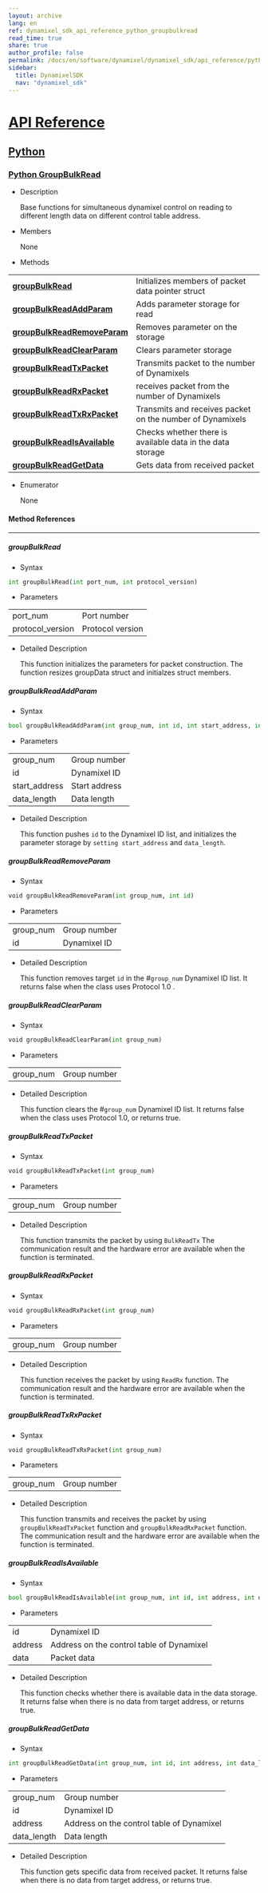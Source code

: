 ```yaml
---
layout: archive
lang: en
ref: dynamixel_sdk_api_reference_python_groupbulkread
read_time: true
share: true
author_profile: false
permalink: /docs/en/software/dynamixel/dynamixel_sdk/api_reference/python/python_groupbulkread/
sidebar:
  title: DynamixelSDK
  nav: "dynamixel_sdk"
---
```


<div style="counter-reset: h1 4"></div>
<div style="counter-reset: h2 3"></div>
<div style="counter-reset: h3 5"></div>

# [API Reference](#api-reference)

## [Python](#python)

### [Python GroupBulkRead](#python-groupbulkread)

- Description

  Base functions for simultaneous dynamixel control on reading to different length data on different control table address.

- Members

  None

- Methods

| | |
| ------------- | ------------- |
|**[groupBulkRead](#groupbulkread)**	|Initializes members of packet data pointer struct|
|**[groupBulkReadAddParam](#groupbulkreadaddparam)**	|Adds parameter storage for read |
|**[groupBulkReadRemoveParam](#groupbulkreadremoveparam)**	|Removes parameter on the storage |
|**[groupBulkReadClearParam](#groupbulkreadclearparam)**	|Clears parameter storage|
|**[groupBulkReadTxPacket](#groupbulkreadtxpacket)**	|Transmits packet to the number of Dynamixels|
|**[groupBulkReadRxPacket](#groupbulkreadrxpacket)**	|receives packet from the number of Dynamixels|
|**[groupBulkReadTxRxPacket](#groupbulkreadtxrxpacket)**	|Transmits and receives packet on the number of Dynamixels|
|**[groupBulkReadIsAvailable](#groupbulkreadisavailable)** | Checks whether there is available data in the data storage |
|**[groupBulkReadGetData](#groupbulkreadgetdata)**	|Gets data from received packet|


- Enumerator

  None

#### Method References
----------------------------------------------
##### groupBulkRead
- Syntax
``` python
int groupBulkRead(int port_num, int protocol_version)
```
- Parameters

| | |
| ------------- | ------------- |
|port_num	|Port number|
|protocol_version | Protocol version |


- Detailed Description

   This function initializes the parameters for packet construction. The function resizes groupData struct and initialzes struct members.


##### groupBulkReadAddParam
- Syntax
``` python
bool groupBulkReadAddParam(int group_num, int id, int start_address, int data_length)
```
- Parameters

| | |
| ------------- | ------------- |
|group_num | Group number |
|id	|Dynamixel ID|
|start_address	|Start address|
|data_length	|Data length|


- Detailed Description

   This function pushes `id` to the Dynamixel ID list, and initializes the parameter storage by `setting start_address` and `data_length`.


##### groupBulkReadRemoveParam
- Syntax
``` python
void groupBulkReadRemoveParam(int group_num, int id)
```
- Parameters

| | |
| ------------- | ------------- |
|group_num | Group number |
|id|	Dynamixel ID|

- Detailed Description

   This function removes target `id` in the #`group_num` Dynamixel ID list. It returns false when the class uses Protocol 1.0 .


##### groupBulkReadClearParam
- Syntax
``` python
void groupBulkReadClearParam(int group_num)
```
- Parameters

| | |
| ------------- | ------------- |
|group_num | Group number |

- Detailed Description

   This function clears the #`group_num` Dynamixel ID list. It returns false when the class uses Protocol 1.0, or returns true.


##### groupBulkReadTxPacket
- Syntax
``` python
void groupBulkReadTxPacket(int group_num)
```
- Parameters

| | |
| ------------- | ------------- |
|group_num | Group number |

- Detailed Description

   This function transmits the packet by using `BulkReadTx` The communication result and the hardware error are available when the function is terminated.


##### groupBulkReadRxPacket
- Syntax
``` python
void groupBulkReadRxPacket(int group_num)
```
- Parameters

| | |
| ------------- | ------------- |
|group_num | Group number |

- Detailed Description

   This function receives the packet by using `ReadRx` function. The communication result and the hardware error are available when the function is terminated.


##### groupBulkReadTxRxPacket
- Syntax
``` python
void groupBulkReadTxRxPacket(int group_num)
```
- Parameters

| | |
| ------------- | ------------- |
|group_num | Group number |

- Detailed Description

   This function transmits and receives the packet by using `groupBulkReadTxPacket` function and `groupBulkReadRxPacket` function. The communication result and the hardware error are available when the function is terminated.

##### groupBulkReadIsAvailable
- Syntax
``` python
bool groupBulkReadIsAvailable(int group_num, int id, int address, int data_length)
```
- Parameters

| | |
| ------------- | ------------- |
|id	|Dynamixel ID|
|address	|Address on the control table of Dynamixel|
|data	|Packet data|


- Detailed Description

   This function checks whether there is available data in the data storage. It returns false when there is no data from target address, or returns true.

##### groupBulkReadGetData
- Syntax
``` python
int groupBulkReadGetData(int group_num, int id, int address, int data_length)
```
- Parameters

| | |
| ------------- | ------------- |
|group_num | Group number |
|id	|Dynamixel ID|
|address	|Address on the control table of Dynamixel|
|data_length	|Data length|


- Detailed Description

   This function gets specific data from received packet. It returns false when there is no data from target address, or returns true.
